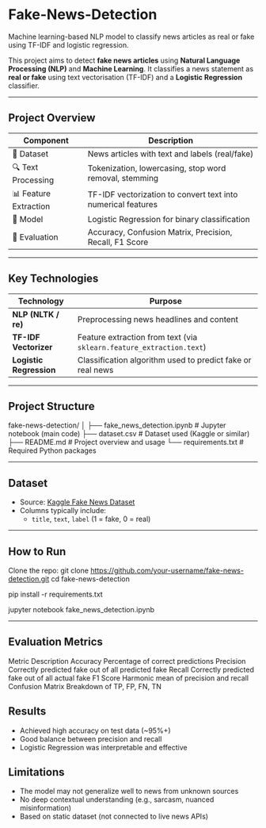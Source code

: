 # Fake-News-Detection
Machine learning-based NLP model to classify news articles as real or fake using TF-IDF and logistic regression.


This project aims to detect **fake news articles** using **Natural Language Processing (NLP)** and **Machine Learning**. It classifies a news statement as **real or fake** using text vectorisation (TF-IDF) and a **Logistic Regression** classifier.

---

## Project Overview

| Component             | Description                                                                 |
|-----------------------|-----------------------------------------------------------------------------|
| 📄 Dataset            | News articles with text and labels (real/fake)                              |
| 🔍 Text Processing    | Tokenization, lowercasing, stop word removal, stemming                      |
| 📊 Feature Extraction | TF-IDF vectorization to convert text into numerical features                |
| 🤖 Model              | Logistic Regression for binary classification                               |
| 🧪 Evaluation         | Accuracy, Confusion Matrix, Precision, Recall, F1 Score                      |

---

## Key Technologies

| Technology            | Purpose                                                      |
|------------------------|--------------------------------------------------------------|
| **NLP (NLTK / re)**    | Preprocessing news headlines and content                     |
| **TF-IDF Vectorizer**  | Feature extraction from text (via `sklearn.feature_extraction.text`) |
| **Logistic Regression**| Classification algorithm used to predict fake or real news   |

---

## Project Structure
fake-news-detection/
│
├── fake_news_detection.ipynb # Jupyter notebook (main code)
├── dataset.csv # Dataset used (Kaggle or similar)
├── README.md # Project overview and usage
└── requirements.txt # Required Python packages


---

## Dataset

- Source: [Kaggle Fake News Dataset](https://www.kaggle.com/clmentbisaillon/fake-and-real-news-dataset)
- Columns typically include:
  - `title`, `text`, `label` (1 = fake, 0 = real)

---

## How to Run

Clone the repo:
git clone https://github.com/your-username/fake-news-detection.git
cd fake-news-detection

pip install -r requirements.txt

jupyter notebook fake_news_detection.ipynb

---

## Evaluation Metrics
Metric	Description
Accuracy	Percentage of correct predictions
Precision	Correctly predicted fake out of all predicted fake
Recall	Correctly predicted fake out of all actual fake
F1 Score	Harmonic mean of precision and recall
Confusion Matrix	Breakdown of TP, FP, FN, TN

## Results
- Achieved high accuracy on test data (~95%+)
- Good balance between precision and recall
- Logistic Regression was interpretable and effective

## Limitations
- The model may not generalize well to news from unknown sources
- No deep contextual understanding (e.g., sarcasm, nuanced misinformation)
- Based on static dataset (not connected to live news APIs)
